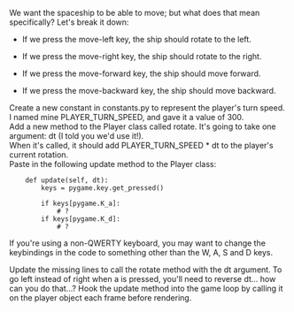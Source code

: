 We want the spaceship to be able to move; but what does that mean specifically? Let's break it down:
<ul>
  <li>
    
If we press the move-left key, the ship should rotate to the left.
  </li>
  <li>
    
If we press the move-right key, the ship should rotate to the right.
  </li>
  <li>
    
If we press the move-forward key, the ship should move forward.
  </li>
  <li>
    
If we press the move-backward key, the ship should move backward.
  </li>
</ul>

Create a new constant in constants.py to represent the player's turn speed. I named mine PLAYER_TURN_SPEED, and gave it a value of 300. <br />
Add a new method to the Player class called rotate. It's going to take one argument: dt (I told you we'd use it!). <br />
When it's called, it should add PLAYER_TURN_SPEED * dt to the player's current rotation.<br />
Paste in the following update method to the Player class:
```
    def update(self, dt):
        keys = pygame.key.get_pressed()

        if keys[pygame.K_a]:
            # ?
        if keys[pygame.K_d]:
            # ?
```
            

If you're using a non-QWERTY keyboard, you may want to change the keybindings in the code to something other than the W, A, S and D keys.

Update the missing lines to call the rotate method with the dt argument. To go left instead of right when a is pressed, you'll need to reverse dt... how can you do that...?
Hook the update method into the game loop by calling it on the player object each frame before rendering.
